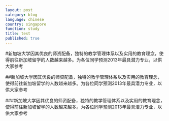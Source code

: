 ```yaml
---
layout: post
category: blog
language: chinese
country: singapore
function: study
title: test
published: true
---
```


#新加坡大学因其优良的师资配备，独特的教学管理体系以及实用的教育理念，使得前往新加坡留学的人数越来越多。为各位同学预测2013年最具潜力专业，以供大家参考

##新加坡大学因其优良的师资配备，独特的教学管理体系以及实用的教育理念，使得前往新加坡留学的人数越来越多。为各位同学预测2013年最具潜力专业，以供大家参考

###新加坡大学因其优良的师资配备，独特的教学管理体系以及实用的教育理念，使得前往新加坡留学的人数越来越多。为各位同学预测2013年最具潜力专业，以供大家参考